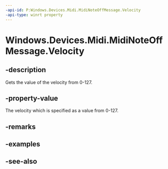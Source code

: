 ```yaml
---
-api-id: P:Windows.Devices.Midi.MidiNoteOffMessage.Velocity
-api-type: winrt property
---
```


<!-- Property syntax
public byte Velocity { get; }
-->

# Windows.Devices.Midi.MidiNoteOffMessage.Velocity

## -description
Gets the value of the velocity from 0-127.

## -property-value
The velocity which is specified as a value from 0-127.

## -remarks

## -examples

## -see-also
